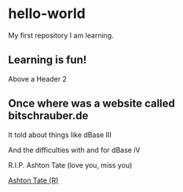 # hello-world
My first repository
I am learning.

## Learning is fun!
Above a Header 2

## Once where was a website called bitschrauber.de
It told about things like dBase III

And the difficulties with and for dBase iV

R.I.P. Ashton Tate (love you, miss you) 

[Ashton Tate (R)](https://de.wikipedia.org/wiki/Ashton-Tate)
